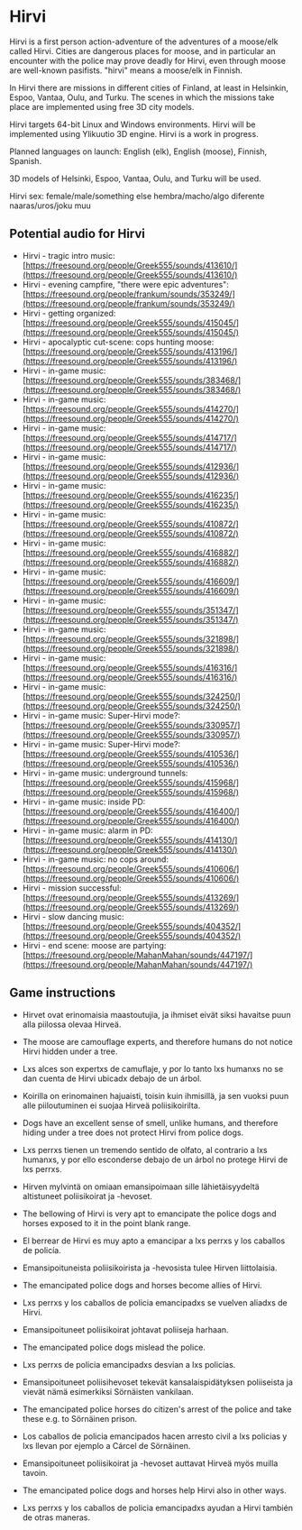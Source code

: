 # Hirvi
Hirvi is a first person action-adventure of the adventures of
a moose/elk called Hirvi. Cities are dangerous places for moose, and
in particular an encounter with the police may prove deadly for Hirvi,
even through moose are well-known pasifists.
"hirvi" means a moose/elk in Finnish.

In Hirvi there are missions in different cities of Finland,
at least in Helsinkin, Espoo, Vantaa, Oulu, and Turku.
The scenes in which the missions take place are implemented
using free 3D city models.

Hirvi targets 64-bit Linux and Windows environments.
Hirvi will be implemented using Ylikuutio 3D engine.
Hirvi is a work in progress.

Planned languages on launch: English (elk), English (moose), Finnish, Spanish.

3D models of Helsinki, Espoo, Vantaa, Oulu, and Turku will be used.

Hirvi sex:
female/male/something else
hembra/macho/algo diferente
naaras/uros/joku muu

## Potential audio for Hirvi
* Hirvi - tragic intro music: [https://freesound.org/people/Greek555/sounds/413610/](https://freesound.org/people/Greek555/sounds/413610/)
* Hirvi - evening campfire, "there were epic adventures": [https://freesound.org/people/frankum/sounds/353249/](https://freesound.org/people/frankum/sounds/353249/)
* Hirvi - getting organized: [https://freesound.org/people/Greek555/sounds/415045/](https://freesound.org/people/Greek555/sounds/415045/)
* Hirvi - apocalyptic cut-scene: cops hunting moose: [https://freesound.org/people/Greek555/sounds/413196/](https://freesound.org/people/Greek555/sounds/413196/)
* Hirvi - in-game music: [https://freesound.org/people/Greek555/sounds/383468/](https://freesound.org/people/Greek555/sounds/383468/)
* Hirvi - in-game music: [https://freesound.org/people/Greek555/sounds/414270/](https://freesound.org/people/Greek555/sounds/414270/)
* Hirvi - in-game music: [https://freesound.org/people/Greek555/sounds/414717/](https://freesound.org/people/Greek555/sounds/414717/)
* Hirvi - in-game music: [https://freesound.org/people/Greek555/sounds/412936/](https://freesound.org/people/Greek555/sounds/412936/)
* Hirvi - in-game music: [https://freesound.org/people/Greek555/sounds/416235/](https://freesound.org/people/Greek555/sounds/416235/)
* Hirvi - in-game music: [https://freesound.org/people/Greek555/sounds/410872/](https://freesound.org/people/Greek555/sounds/410872/)
* Hirvi - in-game music: [https://freesound.org/people/Greek555/sounds/416882/](https://freesound.org/people/Greek555/sounds/416882/)
* Hirvi - in-game music: [https://freesound.org/people/Greek555/sounds/416609/](https://freesound.org/people/Greek555/sounds/416609/)
* Hirvi - in-game music: [https://freesound.org/people/Greek555/sounds/351347/](https://freesound.org/people/Greek555/sounds/351347/)
* Hirvi - in-game music: [https://freesound.org/people/Greek555/sounds/321898/](https://freesound.org/people/Greek555/sounds/321898/)
* Hirvi - in-game music: [https://freesound.org/people/Greek555/sounds/416316/](https://freesound.org/people/Greek555/sounds/416316/)
* Hirvi - in-game music: [https://freesound.org/people/Greek555/sounds/324250/](https://freesound.org/people/Greek555/sounds/324250/)
* Hirvi - in-game music: Super-Hirvi mode?: [https://freesound.org/people/Greek555/sounds/330957/](https://freesound.org/people/Greek555/sounds/330957/)
* Hirvi - in-game music: Super-Hirvi mode?: [https://freesound.org/people/Greek555/sounds/410536/](https://freesound.org/people/Greek555/sounds/410536/)
* Hirvi - in-game music: underground tunnels: [https://freesound.org/people/Greek555/sounds/415968/](https://freesound.org/people/Greek555/sounds/415968/)
* Hirvi - in-game music: inside PD: [https://freesound.org/people/Greek555/sounds/416400/](https://freesound.org/people/Greek555/sounds/416400/)
* Hirvi - in-game music: alarm in PD: [https://freesound.org/people/Greek555/sounds/414130/](https://freesound.org/people/Greek555/sounds/414130/)
* Hirvi - in-game music: no cops around: [https://freesound.org/people/Greek555/sounds/410606/](https://freesound.org/people/Greek555/sounds/410606/)
* Hirvi - mission successful: [https://freesound.org/people/Greek555/sounds/413269/](https://freesound.org/people/Greek555/sounds/413269/)
* Hirvi - slow dancing music: [https://freesound.org/people/Greek555/sounds/404352/](https://freesound.org/people/Greek555/sounds/404352/)
* Hirvi - end scene: moose are partying: [https://freesound.org/people/MahanMahan/sounds/447197/](https://freesound.org/people/MahanMahan/sounds/447197/)

## Game instructions
* Hirvet ovat erinomaisia maastoutujia, ja ihmiset eivät siksi havaitse puun alla piilossa olevaa Hirveä.
* The moose are camouflage experts, and therefore humans do not notice Hirvi hidden under a tree.
* Lxs alces son expertxs de camuflaje, y por lo tanto lxs humanxs no se dan cuenta de Hirvi ubicadx debajo de un árbol.

* Koirilla on erinomainen hajuaisti, toisin kuin ihmisillä, ja sen vuoksi puun alle piiloutuminen ei suojaa Hirveä poliisikoirilta.
* Dogs have an excellent sense of smell, unlike humans, and therefore hiding under a tree does not protect Hirvi from police dogs.
* Lxs perrxs tienen un tremendo sentido de olfato, al contrario a lxs humanxs, y por ello esconderse debajo de un árbol no protege Hirvi de lxs perrxs.

* Hirven mylvintä on omiaan emansipoimaan sille lähietäisyydeltä altistuneet poliisikoirat ja -hevoset.
* The bellowing of Hirvi is very apt to emancipate the police dogs and horses exposed to it in the point blank range.
* El berrear de Hirvi es muy apto a emancipar a lxs perrxs y los caballos de policía.

* Emansipoituneista poliisikoirista ja -hevosista tulee Hirven liittolaisia.
* The emancipated police dogs and horses become allies of Hirvi.
* Lxs perrxs y los caballos de policia emancipadxs se vuelven aliadxs de Hirvi.

* Emansipoituneet poliisikoirat johtavat poliiseja harhaan.
* The emancipated police dogs mislead the police.
* Lxs perrxs de policia emancipadxs desvian a lxs policias.

* Emansipoituneet poliisihevoset tekevät kansalaispidätyksen poliiseista ja vievät nämä esimerkiksi Sörnäisten vankilaan.
* The emancipated police horses do citizen's arrest of the police and take these e.g. to Sörnäinen prison.
* Los caballos de policia emancipados hacen arresto civil a lxs policias y lxs llevan por ejemplo a Cárcel de Sörnäinen.

* Emansipoituneet poliisikoirat ja -hevoset auttavat Hirveä myös muilla tavoin.
* The emancipated police dogs and horses help Hirvi also in other ways.
* Lxs perrxs y los caballos de policia emancipadxs ayudan a Hirvi también de otras maneras.
